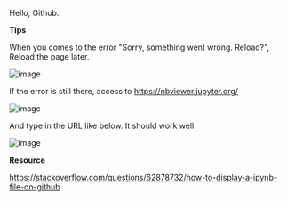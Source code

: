 Hello, Github.

**Tips**

When you comes to the error "Sorry, something went wrong. Reload?", Reload the page later.

![image](https://user-images.githubusercontent.com/45651568/123650636-b67eec80-d865-11eb-92fa-f1c9fed26d95.png)

If the error is still there, access to https://nbviewer.jupyter.org/ 

![image](https://user-images.githubusercontent.com/45651568/123651909-cfd46880-d866-11eb-8982-f2d9c0ef1e13.png)

And type in the URL like below. It should work well.

![image](https://user-images.githubusercontent.com/45651568/123651391-648a9680-d866-11eb-8675-39e73605620b.png)

**Resource**

https://stackoverflow.com/questions/62878732/how-to-display-a-ipynb-file-on-github
